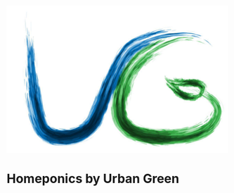 ![alt tag](https://github.com/mschwebler-tgm/Aquaponics/blob/master/docs/Diplomarbeit/images/logo.jpg)
# Homeponics by Urban Green
